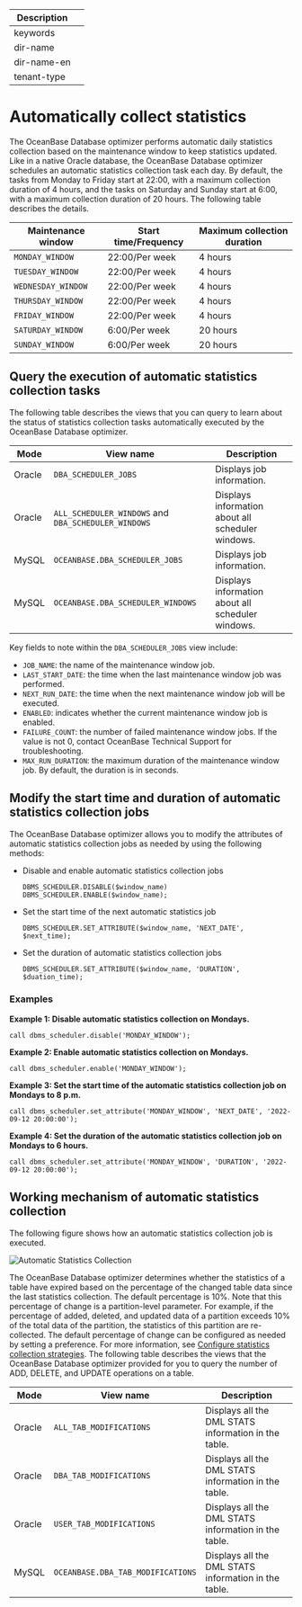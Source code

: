 | Description   |                 |
|---------------|-----------------|
| keywords      |                 |
| dir-name      |                 |
| dir-name-en   |                 |
| tenant-type   |                 |

# Automatically collect statistics

The OceanBase Database optimizer performs automatic daily statistics collection based on the maintenance window to keep statistics updated. Like in a native Oracle database, the OceanBase Database optimizer schedules an automatic statistics collection task each day. By default, the tasks from Monday to Friday start at 22:00, with a maximum collection duration of 4 hours, and the tasks on Saturday and Sunday start at 6:00, with a maximum collection duration of 20 hours. The following table describes the details.

| Maintenance window | Start time/Frequency | Maximum collection duration |
|---|---|---|
| `MONDAY_WINDOW` | 22:00/Per week | 4 hours |
| `TUESDAY_WINDOW` | 22:00/Per week | 4 hours |
| `WEDNESDAY_WINDOW` | 22:00/Per week | 4 hours |
| `THURSDAY_WINDOW` | 22:00/Per week | 4 hours |
| `FRIDAY_WINDOW` | 22:00/Per week | 4 hours |
| `SATURDAY_WINDOW` | 6:00/Per week | 20 hours |
| `SUNDAY_WINDOW` | 6:00/Per week | 20 hours |

## Query the execution of automatic statistics collection tasks

The following table describes the views that you can query to learn about the status of statistics collection tasks automatically executed by the OceanBase Database optimizer.

| Mode | View name | Description |
|---|---|---|
| Oracle | `DBA_SCHEDULER_JOBS` | Displays job information. |
| Oracle | `ALL_SCHEDULER_WINDOWS` and `DBA_SCHEDULER_WINDOWS` | Displays information about all scheduler windows. |
| MySQL | `OCEANBASE.DBA_SCHEDULER_JOBS` | Displays job information. |
| MySQL | `OCEANBASE.DBA_SCHEDULER_WINDOWS` | Displays information about all scheduler windows. |

Key fields to note within the `DBA_SCHEDULER_JOBS` view include:

* `JOB_NAME`: the name of the maintenance window job.
* `LAST_START_DATE`: the time when the last maintenance window job was performed.
* `NEXT_RUN_DATE`: the time when the next maintenance window job will be executed.
* `ENABLED`: indicates whether the current maintenance window job is enabled.
* `FAILURE_COUNT`: the number of failed maintenance window jobs. If the value is not 0, contact OceanBase Technical Support for troubleshooting.
* `MAX_RUN_DURATION`: the maximum duration of the maintenance window job. By default, the duration is in seconds.

## Modify the start time and duration of automatic statistics collection jobs

The OceanBase Database optimizer allows you to modify the attributes of automatic statistics collection jobs as needed by using the following methods:

* Disable and enable automatic statistics collection jobs

   ```
   DBMS_SCHEDULER.DISABLE($window_name)
   DBMS_SCHEDULER.ENABLE($window_name);
   ```

* Set the start time of the next automatic statistics job

   ```
   DBMS_SCHEDULER.SET_ATTRIBUTE($window_name, 'NEXT_DATE', $next_time);
   ```

* Set the duration of automatic statistics collection jobs

   ```
   DBMS_SCHEDULER.SET_ATTRIBUTE($window_name, 'DURATION', $duation_time);
   ```

### Examples

**Example 1: Disable automatic statistics collection on Mondays.**

```
call dbms_scheduler.disable('MONDAY_WINDOW');
```

**Example 2: Enable automatic statistics collection on Mondays.**

```
call dbms_scheduler.enable('MONDAY_WINDOW');
```

**Example 3: Set the start time of the automatic statistics collection job on Mondays to 8 p.m.**

```
call dbms_scheduler.set_attribute('MONDAY_WINDOW', 'NEXT_DATE', '2022-09-12 20:00:00');
```

**Example 4: Set the duration of the automatic statistics collection job on Mondays to 6 hours.**

```
call dbms_scheduler.set_attribute('MONDAY_WINDOW', 'DURATION', '2022-09-12 20:00:00');
```

## Working mechanism of automatic statistics collection

The following figure shows how an automatic statistics collection job is executed.

![Automatic Statistics Collection](https://obbusiness-private.oss-cn-shanghai.aliyuncs.com/doc/img/observer-enterprise/V4.2.1/EN_US/600.manage/900.performance-tuning/auto-collect.png)

The OceanBase Database optimizer determines whether the statistics of a table have expired based on the percentage of the changed table data since the last statistics collection. The default percentage is 10%. Note that this percentage of change is a partition-level parameter. For example, if the percentage of added, deleted, and updated data of a partition exceeds 10% of the total data of the partition, the statistics of this partition are re-collected. The default percentage of change can be configured as needed by setting a preference. For more information, see [Configure statistics collection strategies](../400.manage-statistic-information/600.configure-statistic-information-collection-strategy.md). The following table describes the views that the OceanBase Database optimizer provided for you to query the number of ADD, DELETE, and UPDATE operations on a table.

| Mode | View name | Description |
|---|---|---|
| Oracle | `ALL_TAB_MODIFICATIONS` | Displays all the DML STATS information in the table. |
| Oracle | `DBA_TAB_MODIFICATIONS` | Displays all the DML STATS information in the table. |
| Oracle | `USER_TAB_MODIFICATIONS` | Displays all the DML STATS information in the table. |
| MySQL | `OCEANBASE.DBA_TAB_MODIFICATIONS` | Displays all the DML STATS information in the table. |
